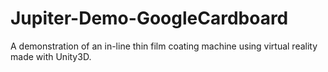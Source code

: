# Jupiter-Demo-GoogleCardboard
A demonstration of an in-line thin film coating machine using virtual reality made with Unity3D.
